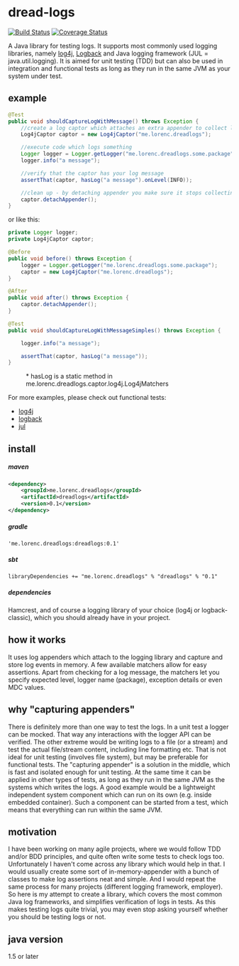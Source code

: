 dread-logs
==========

[![Build Status](https://travis-ci.org/d-lorenc/dread-logs.svg?branch=master)](https://travis-ci.org/d-lorenc/dread-logs) [![Coverage Status](https://coveralls.io/repos/d-lorenc/dread-logs/badge.png?branch=master)](https://coveralls.io/r/d-lorenc/dread-logs?branch=master)

A Java library for testing logs. It supports most commonly used logging libraries, namely [log4j](http://logging.apache.org/log4j), [Logback](http://logback.qos.ch/) and Java logging framework (JUL = java.util.logging). It is aimed for unit testing (TDD) but can also be used in integration and functional tests as long as they run in the same JVM as your system under test.

example
------
```java
@Test
public void shouldCaptureLogWithMessage() throws Exception {
    //create a log captor which attaches an extra appender to collect logs in memory
    Log4jCaptor captor = new Log4jCaptor("me.lorenc.dreadlogs");

    //execute code which logs something
    Logger logger = Logger.getLogger("me.lorenc.dreadlogs.some.package");
    logger.info("a message");

    //verify that the captor has your log message
    assertThat(captor, hasLog("a message").onLevel(INFO));

    //clean up - by detaching appender you make sure it stops collecting any further logs, otherwise you may end up with OOME
    captor.detachAppender();
}
```
or like this:
```java
private Logger logger;
private Log4jCaptor captor;

@Before
public void before() throws Exception {
    logger = Logger.getLogger("me.lorenc.dreadlogs.some.package");
    captor = new Log4jCaptor("me.lorenc.dreadlogs");
}

@After
public void after() throws Exception {
    captor.detachAppender();
}

@Test
public void shouldCaptureLogWithMessageSimples() throws Exception {

    logger.info("a message");

    assertThat(captor, hasLog("a message"));
}
```
<dd>* hasLog is a static method in me.lorenc.dreadlogs.captor.log4j.Log4jMatchers</dd>

For more examples, please check out functional tests:
* [log4j](https://github.com/d-lorenc/dread-logs/tree/master/src/test/java/me/lorenc/dreadlogs/captor/log4j/functional)
* [logback](https://github.com/d-lorenc/dread-logs/tree/master/src/test/java/me/lorenc/dreadlogs/captor/logback/functional)
* [jul](https://github.com/d-lorenc/dread-logs/tree/master/src/test/java/me/lorenc/dreadlogs/captor/jul/functional)

install
-------
##### maven
```xml
<dependency>
    <groupId>me.lorenc.dreadlogs</groupId>
	<artifactId>dreadlogs</artifactId>
	<version>0.1</version>
</dependency>
```
##### gradle
```
'me.lorenc.dreadlogs:dreadlogs:0.1'
```
##### sbt
```
libraryDependencies += "me.lorenc.dreadlogs" % "dreadlogs" % "0.1"
```
##### dependencies
Hamcrest, and of course a logging library of your choice (log4j or logback-classic), which you should already have in your project.  

how it works
------------
It uses log appenders which attach to the logging library and capture and store log events in memory. A few available matchers allow for easy assertions. Apart from checking for a log message, the matchers let you specify expected level, logger name (package), exception details or even MDC values.

why "capturing appenders"
------------------------
There is definitely more than one way to test the logs. In a unit test a logger can be mocked. That way any interactions with the logger API can be verified. The other extreme would be writing logs to a file (or a stream) and test the actual file/stream content, including line formatting etc. That is not ideal for unit testing (involves file system), but may be preferable for functional tests.
The "capturing appender" is a solution in the middle, which is fast and isolated enough for unit testing. At the same time it can be applied in other types of tests, as long as they run in the same JVM as the systems which writes the logs. A good example would be a lightweight independent system component which can run on its own (e.g. inside embedded container). 
Such a component can be started from a test, which means that everything can run within the same JVM.

motivation
----------
I have been working on many agile projects, where we would follow TDD and/or BDD principles, and quite often write some tests to check logs too. Unfortunately I haven't come across any library which would help in that. I would usually create some sort of in-memory-appender with a bunch of classes to make log assertions neat and simple. And I would repeat the same process for many projects (different logging framework, employer). So here is my attempt to create a library, which covers the most common Java log frameworks, and simplifies verification of logs in tests. As this makes testing logs quite trivial, you may even stop asking yourself whether you should be testing logs or not.

java version
------------
1.5 or later
